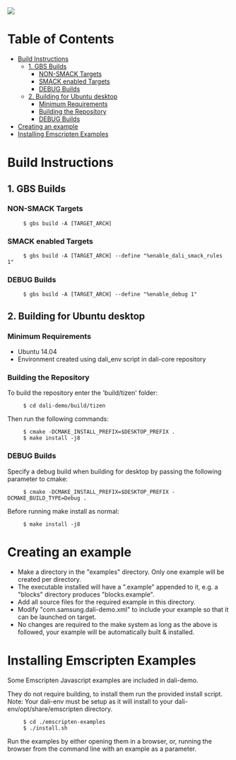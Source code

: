 <img src="https://dalihub.github.io/images/DaliLogo320x200.png">

# Table of Contents

   * [Build Instructions](#build-instructions)
      * [1. GBS Builds](#1-gbs-builds)
         * [NON-SMACK Targets](#non-smack-targets)
         * [SMACK enabled Targets](#smack-enabled-targets)
         * [DEBUG Builds](#debug-builds)
      * [2. Building for Ubuntu desktop](#2-building-for-ubuntu-desktop)
         * [Minimum Requirements](#minimum-requirements)
         * [Building the Repository](#building-the-repository)
         * [DEBUG Builds](#debug-builds-1)
   * [Creating an example](#creating-an-example)
   * [Installing Emscripten Examples](#installing-emscripten-examples)

# Build Instructions

## 1. GBS Builds

### NON-SMACK Targets

         $ gbs build -A [TARGET_ARCH]

### SMACK enabled Targets

         $ gbs build -A [TARGET_ARCH] --define "%enable_dali_smack_rules 1"

### DEBUG Builds

         $ gbs build -A [TARGET_ARCH] --define "%enable_debug 1"

## 2. Building for Ubuntu desktop

### Minimum Requirements

 - Ubuntu 14.04
 - Environment created using dali_env script in dali-core repository

### Building the Repository

To build the repository enter the 'build/tizen' folder:

         $ cd dali-demo/build/tizen

Then run the following commands:

         $ cmake -DCMAKE_INSTALL_PREFIX=$DESKTOP_PREFIX .
         $ make install -j8

### DEBUG Builds

Specify a debug build when building for desktop by passing the following parameter to cmake:

         $ cmake -DCMAKE_INSTALL_PREFIX=$DESKTOP_PREFIX -DCMAKE_BUILD_TYPE=Debug .

Before running make install as normal:

         $ make install -j8

# Creating an example

 - Make a directory in the "examples" directory. Only one example will be created per directory.
 - The executable installed will have a ".example" appended to it, e.g. a "blocks" directory produces "blocks.example".
 - Add all source files for the required example in this directory.
 - Modify "com.samsung.dali-demo.xml" to include your example so that it can be launched on target.
 - No changes are required to the make system as long as the above is followed, your example will be automatically built & installed.

# Installing Emscripten Examples

Some Emscripten Javascript examples are included in dali-demo.

They do not require building, to install them run the provided install script.
Note: Your dali-env must be setup as it will install to your dali-env/opt/share/emscripten directory.

         $ cd ./emscripten-examples
         $ ./install.sh

Run the examples by either opening them in a browser, or, running the browser from the command line with an example as a parameter.
